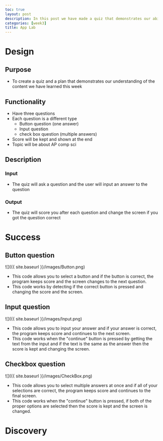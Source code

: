 ```yaml
---
toc: true
layout: post
description: In this post we have made a quiz that demonstrates our ability to 
categories: [week3]
title: App Lab
---
```

# Design

## Purpose
- To create a quiz and a plan that demonstrates our understanding of the content we have learned this week 
## Functionality
- Have three questions
- Each question is a different type
  - Button question (one answer)
  - Input question
  - check box question (multiple answers)
- Score will be kept and shown at the end
- Topic will be about AP comp sci
## Description
### Input
- The quiz will ask a question and the user will input an answer to the question
### Output
- The quiz will score you after each question and change the screen if you got the question correct


# Success
## Button question
![]({{ site.baseurl }}/images/Button.png)
- This code allows you to select a button and if the button is correct, the program keeps score and the screen changes to the next question.
- This code works by detecting if the correct button is pressed and changing the score and the screen.

## Input question
![]({{ site.baseurl }}/images/Input.png)
- This code allows you to input your answer and if your answer is correct, the program keeps score and continues to the next screen.
- This code works when the "continue" button is pressed by getting the text from the input and if the text is the same as the answer then the score is kept and changing the screen.

## Checkbox question
![]({{ site.baseurl }}/images/CheckBox.png)
- This code allows you to select multiple answers at once and if all of your selections are correct, the program keeps score and continues to the final screen.
- This code works when the "continue" button is pressed, if both of the proper options are selected then the score is kept and the screen is changed.


# Discovery
